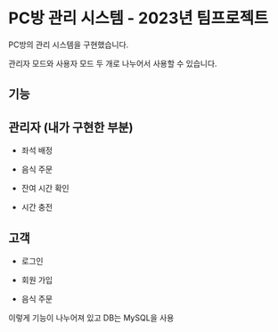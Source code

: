 # PC방 관리 시스템 - 2023년 팀프로젝트 

PC방의 관리 시스템을 구현했습니다.

관리자 모드와 사용자 모드 두 개로 나누어서 사용할 수 있습니다.

## 기능

## 관리자 (내가 구현한 부분)

- 좌석 배정

- 음식 주문

- 잔여 시간 확인

- 시간 충전 

## 고객

- 로그인

- 회원 가입

- 음식 주문

이렇게 기능이 나누어져 있고 DB는 MySQL을 사용
